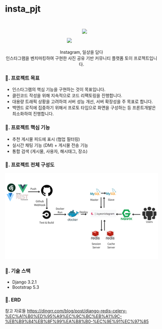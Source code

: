 # insta_pjt
<p align="center">
  <img src="https://freepngimg.com/thumb/instagram/118504-logo-insta-download-hq.png" style="width:200px">
  <img src="https://www.91-cdn.com/hub/wp-content/uploads/2023/02/View-Instagram-without-account.jpg" style="width:350px;margin:30px">
  <br><br>
  <span>Instagram, 일상을 담다</span><br>
  <span>인스타그램을 벤치마킹하여 구현한 사진 공유 기반 커뮤니티 플랫폼 토이 프로젝트입니다. </span>
</p>   

### 🦜. 프로젝트 목표   
- 인스타그램의 핵심 기능을 구현하는 것이 목표입니다. 
- 클린코드 작성을 위해 지속적으로 코드 리팩토링을 진행합니다.
- 대용량 트래픽 상황을 고려하여 서버 성능 개선, 서버 확장성을 주 목표로 합니다. 
- 백엔드 로직에 집중하기 위해서 프로토 타입으로 화면을 구성하는 등 프론트개발은 최소화하여 진행합니다. 

### 🦜. 프로젝트 핵심 기능
- 추천 게시물 피드에 표시 (협업 필터링)
- 실시간 채팅 기능 (DM) + 게시물 전송 기능
- 통합 검색 (게시물, 사용자, 해시태그, 장소)

### 🦜. 프로젝트 전체 구성도
<p align="center">
  <img src="./images/project.png" style="width:800px">
</p>   
 
### 🦜. 기술 스택
- Django 3.2.1
- Bootstrap 5.3

 
### 🦜. ERD

참고 자료들
https://dingrr.com/blog/post/django-redis-celery-%EC%A1%B0%ED%95%A9%EC%9C%BC%EB%A1%9C-%EB%B9%84%EB%8F%99%EA%B8%B0-%EC%9E%91%EC%97%85
